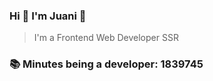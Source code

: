 ### Hi 👋 I&#39;m Juani 🦁

> I&#39;m a Frontend Web Developer SSR

### 📚 Minutes being a developer: 1839745
